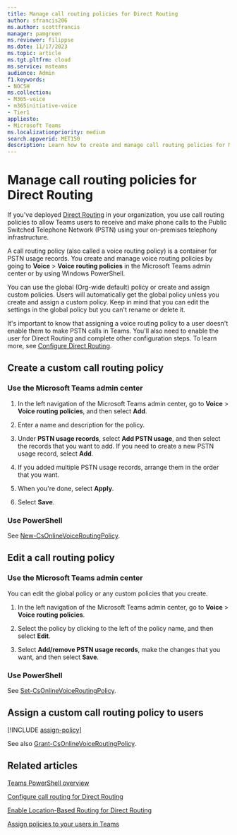 ```yaml
---
title: Manage call routing policies for Direct Routing
author: sfrancis206
ms.author: scottfrancis
manager: pamgreen
ms.reviewer: filippse
ms.date: 11/17/2023
ms.topic: article
ms.tgt.pltfrm: cloud
ms.service: msteams
audience: Admin
f1.keywords:
- NOCSH
ms.collection: 
- M365-voice
- m365initiative-voice
- Tier1
appliesto: 
- Microsoft Teams
ms.localizationpriority: medium
search.appverid: MET150
description: Learn how to create and manage call routing policies for Microsoft Teams Direct Routing. 
---
```


# Manage call routing policies for Direct Routing

If you've deployed [Direct Routing](direct-routing-landing-page.md) in your organization, you use call routing policies to allow Teams users to receive and make phone calls to the Public Switched Telephone Network (PSTN) using your on-premises telephony infrastructure.

A call routing policy (also called a voice routing policy) is a container for PSTN usage records. You create and manage voice routing policies by going to **Voice** > **Voice routing policies** in the Microsoft Teams admin center or by using Windows PowerShell.

You can use the global (Org-wide default) policy or create and assign custom policies. Users will automatically get the global policy unless you create and assign a custom policy. Keep in mind that you can edit the settings in the global policy but you can't rename or delete it.

It's important to know that assigning a voice routing policy to a user doesn't enable them to make PSTN calls in Teams. You'll also need to enable the user for Direct Routing and complete other configuration steps. To learn more, see [Configure Direct Routing](direct-routing-configure.md).

## Create a custom call routing policy

### Use the Microsoft Teams admin center

1. In the left navigation of the Microsoft Teams admin center, go to **Voice** > **Voice routing policies**, and then select **Add**.<br>

2. Enter a name and description for the policy.

3. Under **PSTN usage records**, select **Add PSTN usage**, and then select the records that you want to add. If you need to create a new PSTN usage record, select **Add**.

4. If you added multiple PSTN usage records, arrange them in the order that you want.
5. When you're done, select **Apply**.

6. Select **Save**.

### Use PowerShell

See [New-CsOnlineVoiceRoutingPolicy](/powershell/module/teams/new-csonlinevoiceroutingpolicy).

## Edit a call routing policy

### Use the Microsoft Teams admin center

You can edit the global policy or any custom policies that you create.

1. In the left navigation of the Microsoft Teams admin center, go to **Voice** > **Voice routing policies**.

2. Select the policy by clicking to the left of the policy name, and then select **Edit**.

3. Select **Add/remove PSTN usage records**, make the changes that you want, and then select **Save**.

### Use PowerShell

See [Set-CsOnlineVoiceRoutingPolicy](/powershell/module/teams/set-csonlinevoiceroutingpolicy).

## Assign a custom call routing policy to users

[!INCLUDE [assign-policy](includes/assign-policy.md)]

See also [Grant-CsOnlineVoiceRoutingPolicy](/powershell/module/teams/grant-csonlinevoiceroutingpolicy).

## Related articles

[Teams PowerShell overview](teams-powershell-overview.md)

[Configure call routing for Direct Routing](direct-routing-voice-routing.md)

[Enable Location-Based Routing for Direct Routing](location-based-routing-enable.md)

[Assign policies to your users in Teams](policy-assignment-overview.md)
